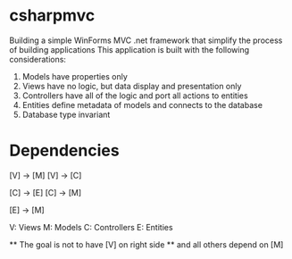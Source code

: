 # csharpmvc
Building a simple WinForms MVC .net framework that simplify the process of building applications
This application is built with the following considerations:
1. Models have properties only
2. Views have no logic, but data display and presentation only
3. Controllers have all of the logic and port all actions to entities
4. Entities define metadata of models and connects to the database 
5. Database type invariant


Dependencies
============

[V] -> [M]
[V] -> [C]

[C] -> [E]
[C] -> [M]

[E] -> [M]

V: Views
M: Models
C: Controllers
E: Entities

** The goal is not to have [V] on right side 
** and all others depend on [M]